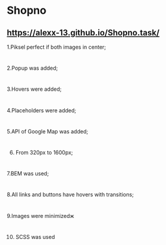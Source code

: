 # Shopno
## https://alexx-13.github.io/Shopno.task/
1.Piksel perfect if both images in center;
#
2.Popup was added;
#
3.Hovers were added;
#
4.Placeholders were added;
#
5.API of Google Map was added;
#
6. From 320px to 1600px;
#
7.BEM was used;
#
8.All links and buttons have hovers with transitions;
#
9.Images were minimizedж
#
10. SCSS was used
